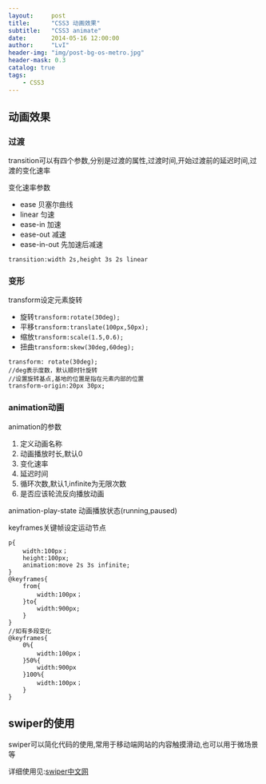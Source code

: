 ```yaml
---
layout:     post
title:      "CSS3 动画效果"
subtitle:   "CSS3 animate"
date:       2014-05-16 12:00:00
author:     "LvI"
header-img: "img/post-bg-os-metro.jpg"
header-mask: 0.3
catalog: true
tags:
    - CSS3
---
```


## 动画效果

### 过渡

transition可以有四个参数,分别是过渡的属性,过渡时间,开始过渡前的延迟时间,过渡的变化速率

变化速率参数
- ease 贝塞尔曲线
- linear 匀速
- ease-in 加速
- ease-out 减速 
- ease-in-out 先加速后减速

```
transition:width 2s,height 3s 2s linear
```

### 变形

transform设定元素旋转

- 旋转`transform:rotate(30deg);`
- 平移`transform:translate(100px,50px);`
- 缩放`transform:scale(1.5,0.6);`
- 扭曲`transform:skew(30deg,60deg);`

```
transform: rotate(30deg); 
//deg表示度数，默认顺时针旋转 
//设置旋转基点,基地的位置是指在元素内部的位置 
transform-origin:20px 30px; 
```
### animation动画

animation的参数

1. 定义动画名称
2. 动画播放时长,默认0
3. 变化速率
4. 延迟时间
5. 循环次数,默认1,infinite为无限次数
6. 是否应该轮流反向播放动画

animation-play-state 动画播放状态(running,paused)

keyframes关键帧设定运动节点

```
p{
	width:100px；
	height:100px;
	animation:move 2s 3s infinite;
}
@keyframes{
	from{
		width:100px；
	}to{
		width:900px;
	}
}
//如有多段变化
@keyframes{
	0%{
		width:100px；
	}50%{
		width:900px
	}100%{
		width:100px；
	}
}
```

## swiper的使用

swiper可以简化代码的使用,常用于移动端网站的内容触摸滑动,也可以用于微场景等

详细使用见:[swiper中文网](http://www.swiper.com.cn/)